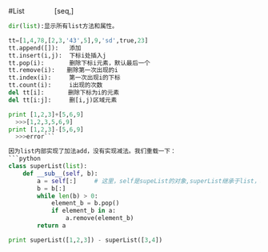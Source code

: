 #List    　　　　[seq,]
```python
dir(list):显示所有list方法和属性。

tt=[1,4,78,[2,3,'43',5],9,'sd',true,23]
tt.append([]):   添加
tt.insert(i,j):  下标i处插入j
tt.pop(i):       删除下标i元素，默认最后一个
tt.remove(i):　　删除第一次出现的i
tt.index(i):　　　第一次出现i的下标
tt.count(i):　　　i出现的次数
del tt[i]:　　　　删除下标为i的元素
del tt[i:j]:　　　删[i,j)区域元素

print [1,2,3]+[5,6,9]
  >>>[1,2,3,5,6,9]
print [1,2,3]-[5,6,9]
  >>>error```

因为list内部实现了加法add，没有实现减法。我们重载一下：
```python
class superList(list):
    def __sub__(self, b):
        a = self[:]     # 这里，self是supeList的对象,superList继承于list，利用list[:]方法来表示整个对象。
        b = b[:]        
        while len(b) > 0:
            element_b = b.pop()
            if element_b in a:
                a.remove(element_b)
        return a

print superList([1,2,3]) - superList([3,4])
```